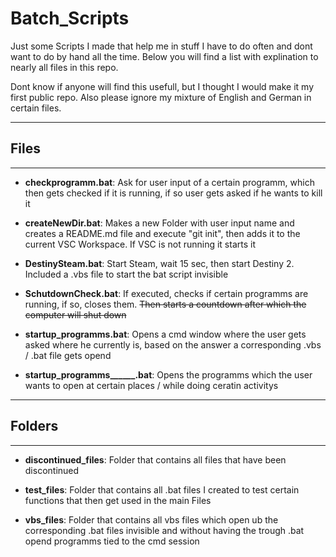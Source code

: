 # **Batch_Scripts**

Just some Scripts I made that help me in stuff I have to do often and dont want to do by hand all the time.
Below you will find a list with explination to nearly all files in this repo.

Dont know if anyone will find this usefull, but I thought I would make it my first public repo.
Also please ignore my mixture of English and German in certain files.

---

## Files

---

- **checkprogramm.bat**: Ask for user input of a certain programm, which then gets checked if it is running, if so user gets asked if he wants to kill it

- **createNewDir.bat**: Makes a new Folder with user input name and creates a README.md file and execute "git init", then adds it to the current VSC Workspace. If VSC is not running it starts it

- **DestinySteam.bat**: Start Steam, wait 15 sec, then start Destiny 2. Included a .vbs file to start the bat script invisible

- **SchutdownCheck.bat**: If executed, checks if certain programms are running, if so, closes them. ~~Then starts a countdown after which the computer will shut down~~

- **startup_programms.bat**: Opens a cmd window where the user gets asked where he currently is, based on the answer a corresponding .vbs / .bat file gets opend

- **startup_programms______.bat**: Opens the programms which the user wants to open at certain places / while doing ceratin activitys


---

## Folders

---

- **discontinued_files**: Folder that contains all files that have been discontinued

- **test_files**: Folder that contains all .bat files I created to test certain functions that then get used in the main Files

- **vbs_files**: Folder that contains all vbs files which open ub the corresponding .bat files invisible and without having the trough .bat opend programms tied to the cmd session